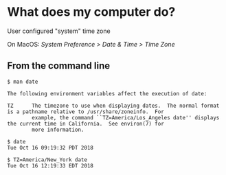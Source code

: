 # What does my computer do?

User configured "system" time zone

On MacOS: *System Preference > Date & Time > Time Zone*

## From the command line

```
$ man date

The following environment variables affect the execution of date:

TZ      The timezone to use when displaying dates.  The normal format is a pathname relative to /usr/share/zoneinfo.  For
        example, the command ``TZ=America/Los_Angeles date'' displays the current time in California.  See environ(7) for
        more information.

$ date
Tue Oct 16 09:19:32 PDT 2018

$ TZ=America/New_York date
Tue Oct 16 12:19:33 EDT 2018
```

